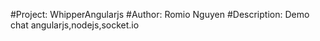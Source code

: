 #Project: WhipperAngularjs
#Author: Romio Nguyen
#Description: Demo chat angularjs,nodejs,socket.io


